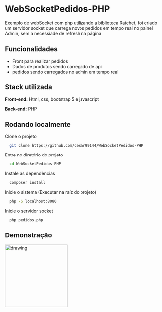 # WebSocketPedidos-PHP
Exemplo de webSocket com php utilizando a biblioteca Ratchet, foi criado um servidor socket que carrega novos pedidos em tempo real no painel Admin, sem a necessiade de refresh na página


## Funcionalidades

- Front para realizar pedidos
- Dados de produtos sendo carregado de api
- pedidos sendo carregados no admin em tempo real


## Stack utilizada

**Front-end:** Html, css, bootstrap 5 e javascript

**Back-end:** PHP


## Rodando localmente

Clone o projeto

```bash
  git clone https://github.com/cesar99144/WebSocketPedidos-PHP
```

Entre no diretório do projeto

```bash
  cd WebSocketPedidos-PHP
```

Instale as dependências

```bash
  composer install
```

Inicie o sistema
(Executar na raíz do projeto)

```bash
  php -S localhost:8080 
```

Inicie o servidor socket

```bash
  php pedidos.php
```

## Demonstração
<img src="assets/ImagensProjetos/Pedidos.gif" alt="drawing" width="200">